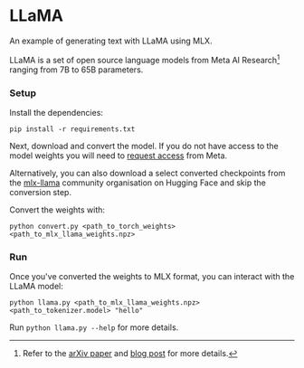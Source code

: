 # LLaMA

An example of generating text with LLaMA using MLX.

LLaMA is a set of open source language models from Meta AI Research[^1] ranging from 7B to 65B parameters.

### Setup

Install the dependencies:

```
pip install -r requirements.txt
```

Next, download and convert the model. If you do not have access to the model
weights you will need to [request
access](https://docs.google.com/forms/d/e/1FAIpQLSfqNECQnMkycAp2jP4Z9TFX0cGR4uf7b_fBxjY_OjhJILlKGA/viewform)
from Meta.


Alternatively, you can also download a select converted checkpoints from the [mlx-llama](https://huggingface.co/mlx-llama) community organisation on Hugging Face and skip the conversion step.

Convert the weights with:

```
python convert.py <path_to_torch_weights> <path_to_mlx_llama_weights.npz>
```

### Run

Once you've converted the weights to MLX format, you can interact with the
LLaMA model:

```
python llama.py <path_to_mlx_llama_weights.npz> <path_to_tokenizer.model> "hello"
```

Run `python llama.py --help` for more details.

[^1]: Refer to the [arXiv paper](https://arxiv.org/abs/2302.13971) and [blog post](https://ai.meta.com/blog/large-language-model-llama-meta-ai/) for more details.
